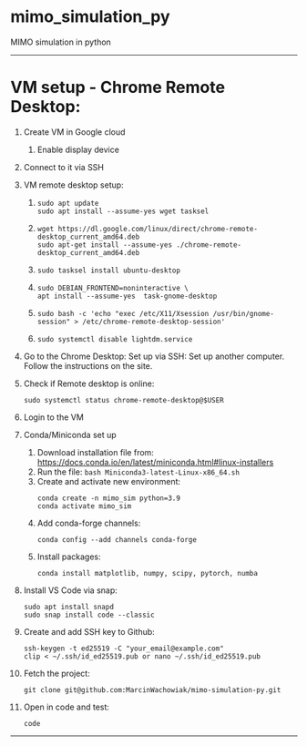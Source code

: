 # mimo_simulation_py

MIMO simulation in python

---

# VM setup - Chrome Remote Desktop:

1. Create VM in Google cloud
    1. Enable display device
2. Connect to it via SSH
3. VM remote desktop setup:
    1. ```
       sudo apt update 
       sudo apt install --assume-yes wget tasksel
       ```
    2. ``` 
       wget https://dl.google.com/linux/direct/chrome-remote-desktop_current_amd64.deb
       sudo apt-get install --assume-yes ./chrome-remote-desktop_current_amd64.deb
       ```
    3. ``` 
       sudo tasksel install ubuntu-desktop
       ```
    4. ```
       sudo DEBIAN_FRONTEND=noninteractive \
       apt install --assume-yes  task-gnome-desktop
       ```
    5. ```
       sudo bash -c 'echo "exec /etc/X11/Xsession /usr/bin/gnome-session" > /etc/chrome-remote-desktop-session'
       ```
    6. ```
       sudo systemctl disable lightdm.service
       ```

4. Go to the Chrome Desktop: Set up via SSH: Set up another computer. Follow the instructions on the site.
5. Check if Remote desktop is online:
   ```
   sudo systemctl status chrome-remote-desktop@$USER
   ```
6. Login to the VM
7. Conda/Miniconda set up
    1. Download installation file from: https://docs.conda.io/en/latest/miniconda.html#linux-installers
    2. Run the file: ```bash Miniconda3-latest-Linux-x86_64.sh```
    3. Create and activate new environment:
       ```
       conda create -n mimo_sim python=3.9
       conda activate mimo_sim
       ```
    4. Add conda-forge channels:
       ```
       conda config --add channels conda-forge
       ```
    6. Install packages:
       ```
       conda install matplotlib, numpy, scipy, pytorch, numba
       ```
8. Install VS Code via snap:
   ```
   sudo apt install snapd
   sudo snap install code --classic
   ```
9. Create and add SSH key to Github:
   ```
   ssh-keygen -t ed25519 -C "your_email@example.com"
   clip < ~/.ssh/id_ed25519.pub or nano ~/.ssh/id_ed25519.pub
   ```
10. Fetch the project:
    ```
    git clone git@github.com:MarcinWachowiak/mimo-simulation-py.git
    ```
11. Open in code and test:
    ```
    code 
    ```

---